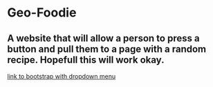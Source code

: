 # Geo-Foodie

## A website that will allow a person to press a button and pull them to a page with a random recipe. Hopefull this will work okay.

[link to bootstrap with dropdown menu](https://getbootstrap.com/docs/4.0/components/dropdowns/) 
